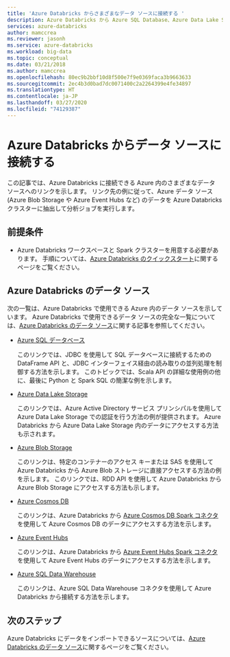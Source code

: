 ```yaml
---
title: 'Azure Databricks からさまざまなデータ ソースに接続する '
description: Azure Databricks から Azure SQL Database、Azure Data Lake Store、Blob Storage、Cosmos DB、Event Hubs、Azure SQL Data Warehouse に接続する方法について説明します。
services: azure-databricks
author: mamccrea
ms.reviewer: jasonh
ms.service: azure-databricks
ms.workload: big-data
ms.topic: conceptual
ms.date: 03/21/2018
ms.author: mamccrea
ms.openlocfilehash: 80ec9b2bbf10d8f500e7f9e0369faca3b9663633
ms.sourcegitcommit: 2ec4b3d0bad7dc0071400c2a2264399e4fe34897
ms.translationtype: HT
ms.contentlocale: ja-JP
ms.lasthandoff: 03/27/2020
ms.locfileid: "74129387"
---
```

# <a name="connect-to-data-sources-from-azure-databricks"></a>Azure Databricks からデータ ソースに接続する

この記事では、Azure Databricks に接続できる Azure 内のさまざまなデータ ソースへのリンクを示します。 リンク先の例に従って、Azure データ ソース (Azure Blob Storage や Azure Event Hubs など) のデータを Azure Databricks クラスターに抽出して分析ジョブを実行します。 

## <a name="prerequisites"></a>前提条件

* Azure Databricks ワークスペースと Spark クラスターを用意する必要があります。 手順については、[Azure Databricks のクイックスタート](quickstart-create-databricks-workspace-portal.md)に関するページをご覧ください。

## <a name="data-sources-for-azure-databricks"></a>Azure Databricks のデータ ソース

次の一覧は、Azure Databricks で使用できる Azure 内のデータ ソースを示しています。 Azure Databricks で使用できるデータ ソースの完全な一覧については、[Azure Databricks のデータ ソース](/azure/databricks/data/data-sources/index)に関する記事を参照してください。

- [Azure SQL データベース](/azure/databricks/data/data-sources/sql-databases)

    このリンクでは、JDBC を使用して SQL データベースに接続するための DataFrame API と、JDBC インターフェイス経由の読み取りの並列処理を制御する方法を示します。 このトピックでは、Scala API の詳細な使用例の他に、最後に Python と Spark SQL の簡潔な例を示します。
- [Azure Data Lake Storage](/azure/databricks/data/data-sources/azure/azure-datalake-gen2)

    このリンクでは、Azure Active Directory サービス プリンシパルを使用して Azure Data Lake Storage での認証を行う方法の例が提供されます。 Azure Databricks から Azure Data Lake Storage 内のデータにアクセスする方法も示されます。

- [Azure Blob Storage](/azure/databricks/data/data-sources/azure/azure-storage)

    このリンクは、特定のコンテナーのアクセス キーまたは SAS を使用して Azure Databricks から Azure Blob ストレージに直接アクセスする方法の例を示します。 このリンクでは、RDD API を使用して Azure Databricks から Azure Blob Storage にアクセスする方法も示します。

- [Azure Cosmos DB](/azure/databricks/data/data-sources/azure/cosmosdb-connector)

    このリンクは、Azure Databricks から [Azure Cosmos DB Spark コネクタ](https://github.com/Azure/azure-cosmosdb-spark)を使用して Azure Cosmos DB のデータにアクセスする方法を示します。

- [Azure Event Hubs](/azure/event-hubs/event-hubs-spark-connector)

    このリンクは、Azure Databricks から [Azure Event Hubs Spark コネクタ](https://github.com/Azure/azure-event-hubs-spark)を使用して Azure Event Hubs のデータにアクセスする方法を示します。

- [Azure SQL Data Warehouse](/azure/databricks/data/data-sources/azure/sql-data-warehouse)

    このリンクは、Azure SQL Data Warehouse コネクタを使用して Azure Databricks から接続する方法を示します。
    

## <a name="next-steps"></a>次のステップ

Azure Databricks にデータをインポートできるソースについては、[Azure Databricks のデータ ソース](/azure/databricks/data/data-sources/index)に関するページをご覧ください。


